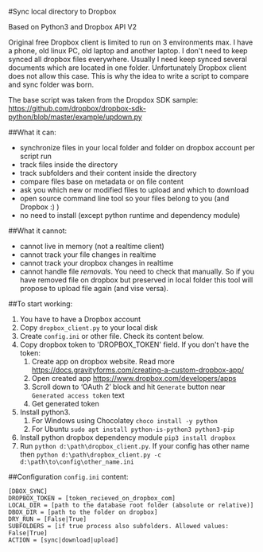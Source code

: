 #Sync local directory to Dropbox

Based on Python3 and Dropbox API V2

Original free Dropbox client is limited to run on 3 environments max. I have a phone, old linux PC, old laptop and another laptop. I don't need to keep synced all dropbox files everywhere. Usually I need keep synced several documents which are located in one folder.
Unfortunately Dropbox client does not allow this case. This is why the idea to write a script to compare and sync folder was born.

The base script was taken from the Dropdox SDK sample:
https://github.com/dropbox/dropbox-sdk-python/blob/master/example/updown.py

##What it can:
- synchronize files in your local folder and folder on dropbox account per script run
- track files inside the directory
- track subfolders and their content inside the directory
- compare files base on metadata or on file content
- ask you which new or modified files to upload and which to download
- open source command line tool so your files belong to you (and Dropbox :) )
- no need to install (except python runtime and dependency module)

##What it cannot:
- cannot live in memory (not a realtime client)
- cannot track your file changes in realtime
- cannot track your dropbox changes in realtime
- cannot handle file *removals*. You need to check that manually. So if you have removed file on dropbox but preserved in local folder this tool will propose to upload file again (and vise versa).

##To start working:
1. You have to have a Dropbox account
1. Copy `dropbox_client.py` to your local disk
1. Create `config.ini` or other file. Check its content below.
1. Copy dropbox token to 'DROPBOX_TOKEN' field. If you don't have the token:
    1. Create app on dropbox website. Read more https://docs.gravityforms.com/creating-a-custom-dropbox-app/
    1. Open created app https://www.dropbox.com/developers/apps
    1. Scroll down to ‘OAuth 2’ block and hit `Generate` button near `Generated access token` text
    1. Get generated token
1. Install python3.
    1. For Windows using Chocolatey `choco install -y python`
    1. For Ubuntu `sudo apt install python-is-python3 python3-pip`   
1. Install python dropbox dependency module `pip3 install dropbox`
1. Run `python d:\path\dropbox_client.py`. If your config has other name then `python d:\path\dropbox_client.py -c d:\path\to\config\other_name.ini`

##Configuration
`config.ini` content:
```
[DBOX_SYNC]
DROPBOX_TOKEN = [token_recieved_on_dropbox_com]
LOCAL_DIR = [path to the database root folder (absolute or relative)]
DBOX_DIR = [path to the folder on dropbox]
DRY_RUN = [False|True]
SUBFOLDERS = [if true process also subfolders. Allowed values: False|True]
ACTION = [sync|download|upload]
```
